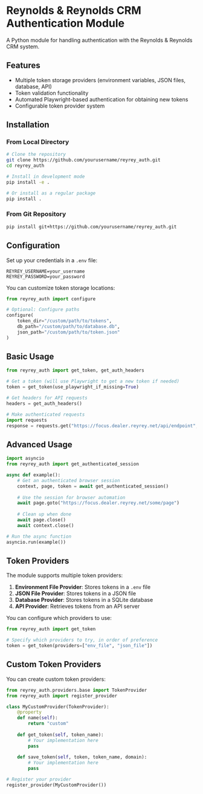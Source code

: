 # Reynolds & Reynolds CRM Authentication Module

A Python module for handling authentication with the Reynolds & Reynolds CRM system.

## Features

- Multiple token storage providers (environment variables, JSON files, database, API)
- Token validation functionality
- Automated Playwright-based authentication for obtaining new tokens
- Configurable token provider system

## Installation

### From Local Directory

```bash
# Clone the repository
git clone https://github.com/yourusername/reyrey_auth.git
cd reyrey_auth

# Install in development mode
pip install -e .

# Or install as a regular package
pip install .
```

### From Git Repository

```bash
pip install git+https://github.com/yourusername/reyrey_auth.git
```

## Configuration

Set up your credentials in a `.env` file:

```
REYREY_USERNAME=your_username
REYREY_PASSWORD=your_password
```

You can customize token storage locations:

```python
from reyrey_auth import configure

# Optional: Configure paths
configure(
    token_dir="/custom/path/to/tokens",
    db_path="/custom/path/to/database.db",
    json_path="/custom/path/to/token.json"
)
```

## Basic Usage

```python
from reyrey_auth import get_token, get_auth_headers

# Get a token (will use Playwright to get a new token if needed)
token = get_token(use_playwright_if_missing=True)

# Get headers for API requests
headers = get_auth_headers()

# Make authenticated requests
import requests
response = requests.get("https://focus.dealer.reyrey.net/api/endpoint", headers=headers)
```

## Advanced Usage

```python
import asyncio
from reyrey_auth import get_authenticated_session

async def example():
    # Get an authenticated browser session
    context, page, token = await get_authenticated_session()
    
    # Use the session for browser automation
    await page.goto("https://focus.dealer.reyrey.net/some/page")
    
    # Clean up when done
    await page.close()
    await context.close()

# Run the async function
asyncio.run(example())
```

## Token Providers

The module supports multiple token providers:

1. **Environment File Provider**: Stores tokens in a `.env` file
2. **JSON File Provider**: Stores tokens in a JSON file
3. **Database Provider**: Stores tokens in a SQLite database
4. **API Provider**: Retrieves tokens from an API server

You can configure which providers to use:

```python
from reyrey_auth import get_token

# Specify which providers to try, in order of preference
token = get_token(providers=["env_file", "json_file"])
```

## Custom Token Providers

You can create custom token providers:

```python
from reyrey_auth.providers.base import TokenProvider
from reyrey_auth import register_provider

class MyCustomProvider(TokenProvider):
    @property
    def name(self):
        return "custom"
    
    def get_token(self, token_name):
        # Your implementation here
        pass
    
    def save_token(self, token, token_name, domain):
        # Your implementation here
        pass

# Register your provider
register_provider(MyCustomProvider())
```
